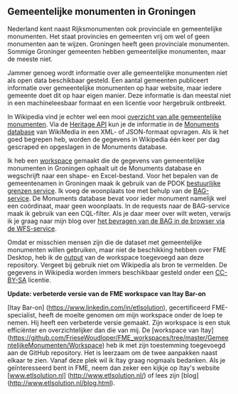 ## Gemeentelijke monumenten in Groningen

Nederland kent naast Rijksmonumenten ook provinciale en gemeentelijke monumenten. Het staat provincies en gemeenten vrij om wel of geen monumenten aan te wijzen. Groningen heeft geen provinciale monumenten. Sommige Groninger gemeenten hebben gemeentelijke monumenten, maar de meeste niet. 

Jammer genoeg wordt informatie over alle gemeentelijke monumenten niet als open data beschikbaar gesteld. Een aantal gemeenten publiceert informatie over gemeentelijke monumenten op haar website, maar iedere gemeente doet dit op haar eigen manier. Deze informatie is dan meestal niet in een machineleesbaar formaat en een licentie voor hergebruik ontbreekt.

In Wikipedia vind je echter wel een mooi [overzicht van alle gemeentelijke monumenten](https://nl.wikipedia.org/wiki/Lijst_van_gemeentelijke_monumenten_in_Groningen_(provincie)). Via de [Heritage API](https://tools.wmflabs.org/heritage/api/) kun je de informatie in de [Monuments database](https://commons.wikimedia.org/wiki/Commons:Monuments_database) van WikiMedia in een XML- of JSON-formaat opvragen. Als ik het goed begrepen heb, worden de gegevens in Wikipedia één keer per dag gescraped en opgeslagen in de Monuments database.

Ik heb een [workspace](https://github.com/FrieseWoudloper/FME_workspaces/tree/master/GemeentelijkeMonumenten/Workspace) gemaakt die de gegevens van gemeentelijke monumenten in Groningen ophaalt uit de Monuments database en wegschrijft naar een shape- en Excel-bestand. Voor het bepalen van de gemeentenamen in Groningen maak ik gebruik van de PDOK [bestuurlijke grenzen service](https://www.pdok.nl/nl/service/wfs-bestuurlijke-grenzen). Ik voeg de woonplaats toe met behulp van de [BAG-service](https://www.pdok.nl/nl/service/wfs-bag). De Monuments database bevat voor ieder monument namelijk wel een coördinaat, maar geen woonplaats. In de requests naar de BAG-service maak ik gebruik van een CQL-filter. Als je daar meer over wilt weten, verwijs ik je graag naar mijn blog over [het bevragen van de BAG in de browser via de WFS-service](https://friesewoudloper.wordpress.com/2015/05/17/het-bevragen-van-een-wfs-in-de-browser-voorbeelden-aan-de-hand-van-de-bag-service/).

Omdat er misschien mensen zijn die de dataset met gemeentelijke monumenten willen gebruiken, maar niet de beschikking hebben over FME Desktop, heb ik de [output](https://github.com/FrieseWoudloper/FME_workspaces/tree/master/GemeentelijkeMonumenten/Output) van de workspace toegevoegd aan deze repository. Vergeet bij gebruik niet om Wikipedia als bron te vermelden. De gegevens in Wikipedia worden immers beschikbaar gesteld onder een [CC-BY-SA](https://en.wikipedia.org/wiki/Wikipedia:Reusing_Wikipedia_content) licentie. 


**Update: verbeterde versie van de FME workspace van Itay Bar-on**

[Itay Bar-on] (https://www.linkedin.com/in/etlsolution), gecertificeerd FME-specialist, heeft de moeite genomen om mijn workspace onder de loep te nemen. Hij heeft een verbeterde versie gemaakt. Zijn workspace is een stuk efficiënter en overzichtelijker dan die van mij. De [workspace van Itay] (https://github.com/FrieseWoudloper/FME_workspaces/tree/master/GemeentelijkeMonumenten/Workspace) heb ik met zijn toestemming toegevoegd aan de GitHub repository. Het is leerzaam om de twee aanpakken naast elkaar te zien. Vanaf deze plek wil ik Itay graag nogmaals bedanken.  Als je geïnteresseerd bent in FME, neem dan zeker een kijkje op Itay's website [www.etlsolution.nl] (http://www.etlsolution.nl/) of lees zijn [blog] (http://www.etlsolution.nl/blog.html).